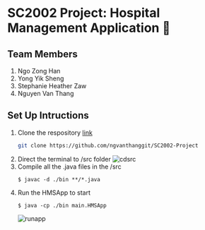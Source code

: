 # SC2002 Project: Hospital Management Application :hospital:

## Team Members
1. Ngo Zong Han
2. Yong Yik Sheng
3. Stephanie Heather Zaw
4. Nguyen Van Thang

## Set Up Intructions
1. Clone the respository [link](https://github.com/ngvanthanggit/SC2002-Project)
   ```sh
   git clone https://github.com/ngvanthanggit/SC2002-Project
2. Direct the terminal to /src folder
   ![cdsrc](https://github.com/user-attachments/assets/61ac3278-3d0e-4674-9321-d2f9288163cf)
3. Compile all the .java files in the /src
   ```console
   $ javac -d ./bin **/*.java
   ```
4. Run the HMSApp to start
   ```console
   $ java -cp ./bin main.HMSApp
   ```
   ![runapp](https://github.com/user-attachments/assets/d418faa7-7def-4376-b6be-13c2cb49c290)

